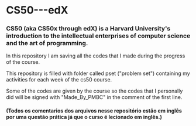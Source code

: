 # CS50---edX
### CS50 (aka CS50x through edX) is a Harvard University's introduction to the intellectual enterprises of computer science and the art of programming.
In this repository I am saving all the codes that I made during the progress of the course.

This repository is filled with folder called pset ("problem set") containing my activities for each week of the cs50 course.

Some of the codes are given by the course so the codes that I personally did will be signed with "Made_By_PMBC" in the comment of the first line.

#### (Todos os comentarios dos arquivos nesse repositório estão em inglês por uma questão prática já que o curso é lecionado em inglês.)
